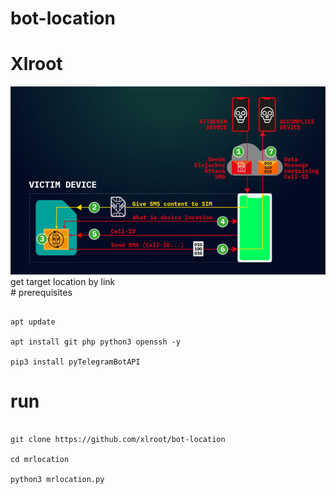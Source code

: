 # bot-location

# Xlroot
<img src='xlroot.jpg' />
get target location by link
<br />
# prerequisites
<pre>
<code>
apt update <br />
apt install git php python3 openssh -y <br />
pip3 install pyTelegramBotAPI 
</code></pre>


# run
<pre><code>
git clone https://github.com/xlroot/bot-location <br />
cd mrlocation <br />
python3 mrlocation.py
</code></pre>
